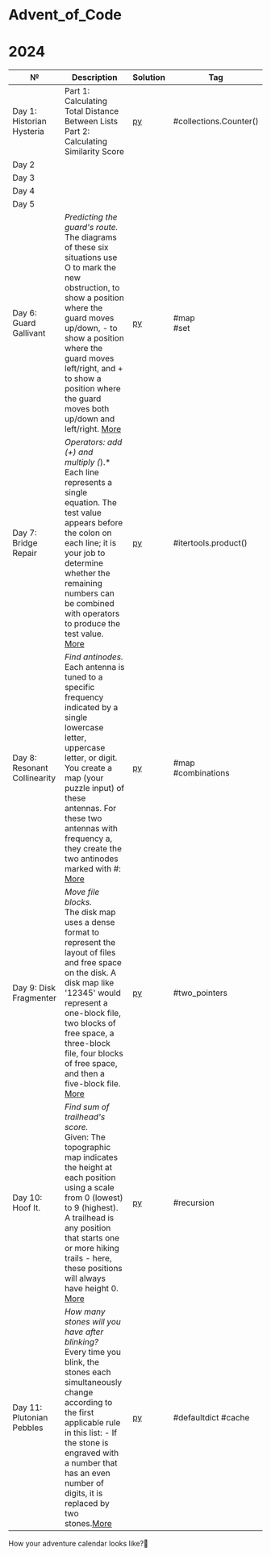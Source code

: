 # Advent_of_Code 
# 2024
| № | Description | Solution | Tag
| --- | --- | --- | ---|
| Day 1: Historian Hysteria | Part 1: Calculating Total Distance Between Lists <br> Part 2: Calculating Similarity Score| [py](day_1.py) | #collections.Counter()
| Day 2 |  | []()
| Day 3 |  | []()
| Day 4 |  | []()
| Day 5 |  | []()
| Day 6: Guard Gallivant |*Predicting the guard's route.* <br>  The diagrams of these six situations use O to mark the new obstruction, to show a position where the guard moves up/down, - to show a position where the guard moves left/right, and + to show a position where the guard moves both up/down and left/right. [More]() | [py](day_6.py) | #map <br> #set
| Day 7: Bridge Repair |*Operators: add (+) and multiply (*).* <br> Each line represents a single equation. The test value appears before the colon on each line; it is your job to determine whether the remaining numbers can be combined with operators to produce the test value. [More]() | [py](day_7.py) | #itertools.product()
| Day 8: Resonant Collinearity | *Find antinodes.* <br> Each antenna is tuned to a specific frequency indicated by a single lowercase letter, uppercase letter, or digit. You create a map (your puzzle input) of these antennas. For these two antennas with frequency a, they create the two antinodes marked with #: [More]() | [py](day_8.py) | #map <br> #combinations
| Day 9: Disk Fragmenter | *Move file blocks.* <br> The disk map uses a dense format to represent the layout of files and free space on the disk. A disk map like '12345' would represent a one-block file, two blocks of free space, a three-block file, four blocks of free space, and then a five-block file. [More]() | [py](day_9.py) | #two_pointers
| Day 10: Hoof It. | *Find sum of trailhead's score.*  <br> Given: The topographic map indicates the height at each position using a scale from 0 (lowest) to 9 (highest). A trailhead is any position that starts one or more hiking trails - here, these positions will always have height 0. [More]()| [py](day_10.py) | #recursion
| Day 11: Plutonian Pebbles | *How many stones will you have after blinking?*  <br> Every time you blink, the stones each simultaneously change according to the first applicable rule in this list: - If the stone is engraved with a number that has an even number of digits, it is replaced by two stones.[More]()| [py](day_11.py) | #defaultdict <dr> #cache

How your adventure calendar looks like?🤔
